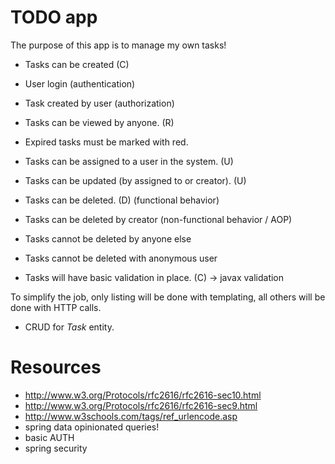 TODO app
========
The purpose of this app is to manage my own tasks!

* Tasks can be created (C)
* User login (authentication)
* Task created by user (authorization)

* Tasks can be viewed by anyone. (R)
* Expired tasks must be marked with red.
* Tasks can be assigned to a user in the system. (U) 
* Tasks can be updated (by assigned to or creator). (U)
* Tasks can be deleted. (D)                (functional behavior)
* Tasks can be deleted by creator          (non-functional behavior / AOP)
* Tasks cannot be deleted by anyone else   
* Tasks cannot be deleted with anonymous user

* Tasks will have basic validation in place. (C) -> javax validation 

To simplify the job, only listing will be done with templating, all others will
be done with HTTP calls.

* CRUD for _Task_ entity.


Resources
=========
* http://www.w3.org/Protocols/rfc2616/rfc2616-sec10.html
* http://www.w3.org/Protocols/rfc2616/rfc2616-sec9.html
* http://www.w3schools.com/tags/ref_urlencode.asp
* spring data opinionated queries!
* basic AUTH
* spring security